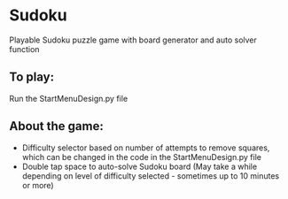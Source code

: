 # Sudoku #
Playable Sudoku puzzle game with board generator and auto solver function

## To play: ##
  Run the StartMenuDesign.py file
  
## About the game: ##
  - Difficulty selector based on number of attempts to remove squares, which can be changed in the code in the StartMenuDesign.py file
  - Double tap space to auto-solve Sudoku board (May take a while depending on level of difficulty selected - sometimes up to 10 minutes or more)

